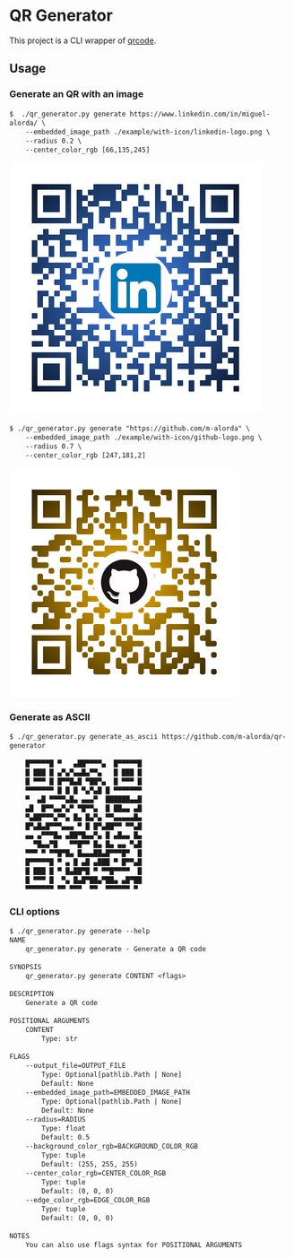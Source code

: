 # QR Generator

This project is a CLI wrapper of [qrcode][qrcode-pypi].

## Usage

### Generate an QR with an image

```console
$  ./qr_generator.py generate https://www.linkedin.com/in/miguel-alorda/ \
    --embedded_image_path ./example/with-icon/linkedin-logo.png \
    --radius 0.2 \
    --center_color_rgb [66,135,245]
```

![QR with LinkedIn logo](example/with-icon/linkedin-qr.png)

```console
$ ./qr_generator.py generate "https://github.com/m-alorda" \
    --embedded_image_path ./example/with-icon/github-logo.png \
    --radius 0.7 \
    --center_color_rgb [247,181,2]
```

![QR with GitHub logo](example/with-icon/github-qr.png)

### Generate as ASCII

```console
$ ./qr_generator.py generate_as_ascii https://github.com/m-alorda/qr-generator

    █▀▀▀▀▀█ ▀   ▄██▀▀▀▀▄  █▀▀▀▀▀█
    █ ███ █ ▄▀▄▀▄▄█▄▀▀▄   █ ███ █
    █ ▀▀▀ █ █▀▀█▄█ ▀██▀▄  █ ▀▀▀ █
    ▀▀▀▀▀▀▀ █ █ █ ▀▄▀▄█ █ ▀▀▀▀▀▀▀
    ▀  ▄█ ▀▀▀▀▄█▄ ▄▄▄▀  ██████▄▄█
    ▄█  █▀▀▄▄▀▄▀ ▀█▀▀▄  █ ██▄▄ ▄█
    ▀▄██▀▀▀▄▀▀▄ █▄ █▄▀▄ ▀▀▄▄▄▄▄█▄
    █▀▄█▄█▀▀▀▄▄▄ ▀ █ █▀▄██▀▀ ▀▀▄█
    ▄▄ ▄▀▀▀█▄ ▄██▀█▄▄▀▄ █ ▄█▄▄ █▄
      ▀█▄▄▀█   ▀▀█▀▀ █▄ █▄ ▄▄ ▀▄█
    ▀▀▀ ▀ ▀▀█▀█▄ █▄▄▄██▄█▀▀▀█▀  █
    █▀▀▀▀▀█ ▀ ▄ █ ▄█ ▄███ ▀ █▀▀▄█
    █ ███ █ ▀ █▄██▀█ ▀ ▀▀█▀▀▀▀  █
    █ ▀▀▀ █  ▀▄ █▄█▀██▄▀██▄ ▄█▀██
    ▀▀▀▀▀▀▀ ▀▀ ▀▀▀  ▀▀  ▀▀▀▀▀▀ ▀
```

### CLI options

```console
$ ./qr_generator.py generate --help
NAME
    qr_generator.py generate - Generate a QR code

SYNOPSIS
    qr_generator.py generate CONTENT <flags>

DESCRIPTION
    Generate a QR code

POSITIONAL ARGUMENTS
    CONTENT
        Type: str

FLAGS
    --output_file=OUTPUT_FILE
        Type: Optional[pathlib.Path | None]
        Default: None
    --embedded_image_path=EMBEDDED_IMAGE_PATH
        Type: Optional[pathlib.Path | None]
        Default: None
    --radius=RADIUS
        Type: float
        Default: 0.5
    --background_color_rgb=BACKGROUND_COLOR_RGB
        Type: tuple
        Default: (255, 255, 255)
    --center_color_rgb=CENTER_COLOR_RGB
        Type: tuple
        Default: (0, 0, 0)
    --edge_color_rgb=EDGE_COLOR_RGB
        Type: tuple
        Default: (0, 0, 0)

NOTES
    You can also use flags syntax for POSITIONAL ARGUMENTS
```

[qrcode-pypi]: https://pypi.org/project/qrcode/
